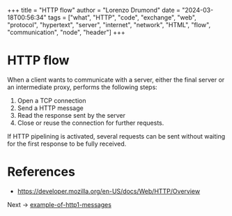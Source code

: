 +++
title = "HTTP flow"
author = "Lorenzo Drumond"
date = "2024-03-18T00:56:34"
tags = ["what",  "HTTP",  "code",  "exchange",  "web",  "protocol",  "hypertext",  "server",  "internet",  "network",  "HTML",  "flow",  "communication",  "node",  "header"]
+++


# HTTP flow
When a client wants to communicate with a server, either the final server or an intermediate proxy, performs the following steps:

1. Open a TCP connection
2. Send a HTTP message
3. Read the response sent by the server
4. Close or reuse the connection for further requests.

If HTTP pipelining is activated, several requests can be sent without waiting for the first response to be fully received.

# References
- https://developer.mozilla.org/en-US/docs/Web/HTTP/Overview

Next -> [example-of-http1-messages](/wiki/example-of-http1-messages/)
